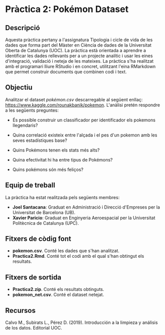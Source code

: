 # Pràctica 2: Pokémon Dataset

## Descripció 
Aquesta pràctica pertany a l'assignatura Tipologia i cicle de vida de les dades que forma part del Màster en Ciència de dades de la Universitat Oberta de Catalunya (UOC). La pràctica està orientada a aprendre a identificar les dades rellevants per a un projecte analític i usar les eines d'integració, validació i neteja de les mateixes. La pràctica s'ha realitzat amb el programari lliure RStudio i en concret, utilitzant l'eina RMarkdown que permet construir documents que combinen codi i text. 

## Objectiu

Analitzar el dataset *pokémon.csv* descarregable al següent enllaç: https://www.kaggle.com/rounakbanik/pokemon. L'anàlisi pretén respondre a les següents preguntes:

- És possible construir un classificador per identificador els pokemons llegendaris?

- Quina correlació existeix entre l'alçada i el pes d'un pokemon amb les seves estadístiques base?

- Quins Pokémons tenen els stats més alts?

- Quina efectivitat hi ha entre tipus de Pokémons?

- Quins pokémons són més feliços?

## Equip de treball

La pràctica ha estat realitzada pels següents membres:

- **Joel Santacana**: Graduat en Administració i Direcció d'Empreses per la Universitat de Barcelona (UB).
- **Xavier Paricio**: Graduat en Enginyeria Aeroespacial per la Universitat Politècnica de Catalunya (UPC). 

## Fitxers de còdig font

- **pokemon.csv**. Conté les dades que s'han analitzat.
- **Practica2.Rmd**. Conté tot el codi amb el qual s'han obtingut els resultats.

## Fitxers de sortida

- **Practica2.zip**. Conté els resultats obtinguts.
- **pokemon_net.csv**. Conté el dataset netejat.

## Recursos

Calvo M., Subirats L., Pérez D. (2019). Introducción a la limpieza y análisis de los datos.
Editorial UOC.

